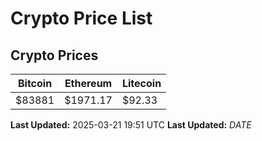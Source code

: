 # Crypto Price List

## Crypto Prices
| Bitcoin | Ethereum | Litecoin |
| ------- | -------- | -------- |
| $83881 | $1971.17 | $92.33 |
**Last Updated:** 2025-03-21 19:51 UTC
**Last Updated:** $DATE$
